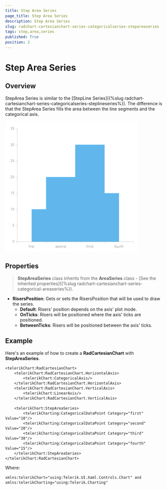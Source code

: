 ```yaml
---
title: Step Area Series
page_title: Step Area Series
description: Step Area Series
slug: radchart-cartesianchart-series-categoricalseries-stepareaseries
tags: step,area,series
published: True
position: 2
---
```


# Step Area Series

## Overview

StepArea Series is similar to the [StepLine Series]({%slug radchart-cartesianchart-series-categoricalseries-steplineseries%}). The difference is that the StepArea Series fills the area between the line segments and the categorical axis.

![Step Area Series-Overview](images/StepAreaSeries-Overview.png)

## Properties

>**StepAreaSeries** class inherits from the **AreaSeries** class -
[See the inherited properties]({%slug radchart-cartesianchart-series-categorical-areaseries%}).

* **RisersPosition**: Gets or sets the RisersPosition that will be used to draw the series.
	* **Default**: Risers' position depends on the axis' plot mode.
	* **OnTicks**: Risers will be positioned where the axis' ticks are positioned.
	* **BetweenTicks**: Risers will be positioned between the axis' ticks.

## Example

Here's an example of how to create a **RadCartesianChart** with **StepAreaSeries**.

	<telerikChart:RadCartesianChart>
	    <telerikChart:RadCartesianChart.HorizontalAxis>
	        <telerikChart:CategoricalAxis/>
	    </telerikChart:RadCartesianChart.HorizontalAxis>
	    <telerikChart:RadCartesianChart.VerticalAxis>
	        <telerikChart:LinearAxis/>
	    </telerikChart:RadCartesianChart.VerticalAxis>
	
	    <telerikChart:StepAreaSeries>
	        <telerikCharting:CategoricalDataPoint Category="first" Value="10"/>
	        <telerikCharting:CategoricalDataPoint Category="second" Value="20"/>
	        <telerikCharting:CategoricalDataPoint Category="third" Value="30"/>
	        <telerikCharting:CategoricalDataPoint Category="fourth" Value="15"/>
	    </telerikChart:StepAreaSeries>
	</telerikChart:RadCartesianChart>

Where:

	xmlns:telerikChart="using:Telerik.UI.Xaml.Controls.Chart" and
	xmlns:telerikCharting="using:Telerik.Charting"